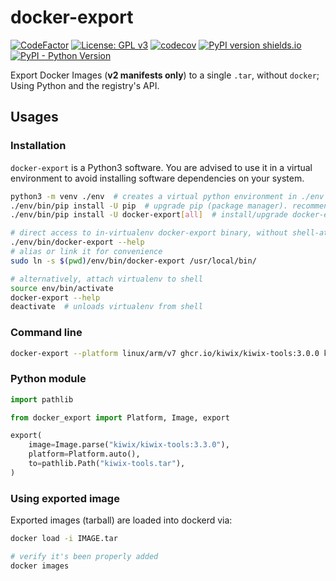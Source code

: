 # docker-export

[![CodeFactor](https://www.codefactor.io/repository/github/offspot/docker-export/badge)](https://www.codefactor.io/repository/github/offspot/docker-export)
[![License: GPL v3](https://img.shields.io/badge/License-GPLv3-blue.svg)](https://www.gnu.org/licenses/gpl-3.0)
[![codecov](https://codecov.io/gh/offspot/docker-export/branch/main/graph/badge.svg)](https://codecov.io/gh/offspot/docker-export)
[![PyPI version shields.io](https://img.shields.io/pypi/v/docker-export.svg)](https://pypi.org/project/docker-export/)
[![PyPI - Python Version](https://img.shields.io/pypi/pyversions/docker-export.svg)](https://pypi.org/project/docker-export)

Export Docker Images (**v2 manifests only**) to a single `.tar`, without `docker`;
Using Python and the registry's API.

## Usages

### Installation

`docker-export` is a Python3 software. You are advised to use it in a
virtual environment to avoid installing software dependencies on your
system.


```bash
python3 -m venv ./env  # creates a virtual python environment in ./env folder
./env/bin/pip install -U pip  # upgrade pip (package manager). recommended
./env/bin/pip install -U docker-export[all]  # install/upgrade docker-export inside virtualenv

# direct access to in-virtualenv docker-export binary, without shell-attachment
./env/bin/docker-export --help
# alias or link it for convenience
sudo ln -s $(pwd)/env/bin/docker-export /usr/local/bin/

# alternatively, attach virtualenv to shell
source env/bin/activate
docker-export --help
deactivate  # unloads virtualenv from shell
```


### Command line

```sh
docker-export --platform linux/arm/v7 ghcr.io/kiwix/kiwix-tools:3.0.0 kiwix-tools.tar
```

### Python module

```py
import pathlib

from docker_export import Platform, Image, export

export(
    image=Image.parse("kiwix/kiwix-tools:3.3.0"),
    platform=Platform.auto(),
    to=pathlib.Path("kiwix-tools.tar"),
)
```

### Using exported image

Exported images (tarball) are loaded into dockerd via:

```sh
docker load -i IMAGE.tar

# verify it's been properly added
docker images
```
